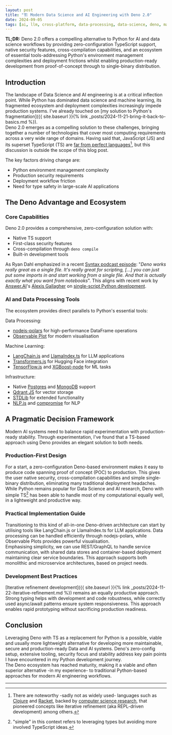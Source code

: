 ```yaml
---
layout: post
title: "🏗️ Modern Data Science and AI Engineering with Deno 2.0"
date: 2024-09-05
tags: [ai, llm, cross-platform, data-processing, data-science, deno, machine-learning, minimal, polars, production, deployment, toolchain, typescript, security, zero-config]
---
```


**TL;DR:** Deno 2.0 offers a compelling alternative to Python for AI and data science workflows by providing zero-configuration TypeScript support, native security features, cross-compilation capabilities, and an ecosystem of essential tools-addressing Python's environment management complexities and deployment frictions whilst enabling production-ready development from proof-of-concept through to single-binary distribution.

<!--more-->

## Introduction
The landscape of Data Science and AI engineering is at a critical inflection point. While Python has dominated data science and machine learning, its fragmented ecosystem and deployment complexities increasingly impede production systems. I've already touched on [my solution to Python's fragmentation]({{ site.baseurl }}{% link _posts/2024-11-21-bring-it-back-to-basics.md %}).   
Deno 2.0 emerges as a compelling solution to these challenges, bringing together a number of technologies that cover most computing requirements across a very wide range of domains. Having said that, JavaScript (JS) and its superset TypeScript (TS) are [far from perfect languages](https://www.youtube.com/watch?v=aXOChLn5ZdQ)[^1], but this discussion is outside the scope of this blog post.

The key factors driving change are:
- Python environment management complexity
- Production security requirements
- Deployment workflow friction
- Need for type safety in large-scale AI applications

## The Deno Advantage and Ecosystem
### Core Capabilities
Deno 2.0 provides a comprehensive, zero-configuration solution with:
- Native TS support
- First-class security features
- Cross-compilation through `deno compile`
- Built-in development tools

As Ryan Dahl emphasized in a recent [Syntax podcast episode](https://www.youtube.com/watch?v=tZBCq8Ijkgw): "_Deno works really great as a single file. It's really great for scripting, [...] you can just put some imports in and start working from a single file. And that is actually exactly what you want from notebooks_". This aligns with recent work by [Answer.AI](https://www.answer.ai/)'s [Alexis Gallagher](https://www.alexisgallagher.com/) on [single-script Python development](https://youtube.com/watch?v=t6-Uup-Alfs).

### AI and Data Processing Tools
The ecosystem provides direct parallels to Python's essential tools:

Data Processing:
- [nodejs-polars](https://pola-rs.github.io/nodejs-polars/) for high-performance DataFrame operations
- [Observable Plot](https://observablehq.com/plot/) for modern visualisation

Machine Learning:
- [LangChain.js](https://js.langchain.com/) and [LlamaIndex.ts](https://ts.llamaindex.ai/) for LLM applications
- [Transformers.js](https://huggingface.co/docs/transformers.js/index) for Hugging Face integration
- [TensorFlow.js](https://www.tensorflow.org/js) and [XGBoost-node](https://github.com/nuanio/xgboost-node) for ML tasks

Infrastructure:
- Native [Postgres](https://docs.deno.com/runtime/manual/basics/connecting_to_databases/#postgres) and [MongoDB](https://docs.deno.com/runtime/manual/basics/connecting_to_databases/#mongodb) support
- [Qdrant JS](https://github.com/qdrant/qdrant-js) for vector storage
- [STDLib](https://stdlib.io/docs/api/latest) for extended functionality
- [NLP.js](https://github.com/axa-group/nlp.js/) and [compromise](https://github.com/spencermountain/compromise) for NLP

## A Pragmatic Decision Framework
Modern AI systems need to balance rapid experimentation with production-ready stability. Through experimentation, I've found that a TS-based approach using Deno provides an elegant solution to both needs.

### Production-First Design
For a start, a zero-configuration Deno-based environment makes it easy to produce code spanning proof of concept (POC) to production. This gives the user native security, cross-compilation capabilities and simple single-binary distribution, eliminating many traditional deployment headaches. While Python remains popular for Data Science and AI research, Deno with simple TS[^2] has been able to handle most of my computational equally well, in a lightweight and productive way.  

### Practical Implementation Guide
Transitioning to this kind of all-in-one Deno-driven architecture can start by utilising tools like LangChain.js or LlamaIndex.ts for LLM applications. Data processing can be handled efficiently through nodejs-polars, while Observable Plots provides powerful visualisation.  
Emphasising simplicity, we can use REST/GraphQL to handle service communication, with shared data stores and container-based deployment maintaining clear service boundaries. This approach supports both monolithic and microservice architectures, based on project needs.

### Development Best Practices
[Iterative refinement development]({{ site.baseurl }}{% link _posts/2024-11-22-iterative-refinement.md %}) remains an equally productive approach. Strong typing helps with development and code robustness, while correctly used async/await patterns ensure system responsiveness. This approach enables rapid prototyping without sacrificing production readiness.

## Conclusion
Leveraging Deno with TS as a replacement for Python is a possible, viable and usually more lightweight alternative for developing more maintainable, secure and production-ready Data and AI systems. Deno's zero-config setup, extensive tooling, security focus and stability address key pain points I have encountered in my Python development journey.  
The Deno ecosystem has reached maturity, making it a viable and often superior alternative -in my experience- to traditional Python-based approaches for modern AI engineering workflows.  

---
[^1]: There are noteworthy -sadly not as widely used- languages such as [Clojure](https://clojure.org/) and [Racket](https://racket-lang.org/), backed by [computer science research](https://en.wikipedia.org/wiki/Lisp_(programming_language)), that pioneered concepts like iterative refinement (aka REPL-driven development) among others.
[^2]: "simple" in this context refers to leveraging types but avoiding more involved TypeScript ideas.
